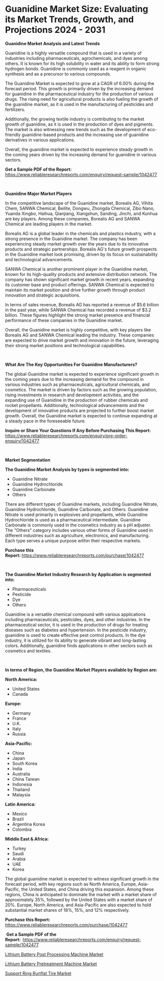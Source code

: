 <p><h1>Guanidine Market Size: Evaluating its Market Trends, Growth, and Projections 2024 - 2031</h1></p><p><strong>Guanidine Market Analysis and Latest Trends</strong></p>
<p><p>Guanidine is a highly versatile compound that is used in a variety of industries including pharmaceuticals, agrochemicals, and dyes among others. It is known for its high solubility in water and its ability to form strong hydrogen bonds. Guanidine is commonly used as a reagent in organic synthesis and as a precursor to various compounds.</p><p>The Guanidine Market is expected to grow at a CAGR of 6.00% during the forecast period. This growth is primarily driven by the increasing demand for guanidine in the pharmaceutical industry for the production of various drugs. The rising need for agricultural products is also fueling the growth of the guanidine market, as it is used in the manufacturing of pesticides and fertilizers.</p><p>Additionally, the growing textile industry is contributing to the market growth of guanidine, as it is used in the production of dyes and pigments. The market is also witnessing new trends such as the development of eco-friendly guanidine-based products and the increasing use of guanidine derivatives in various applications.</p><p>Overall, the guanidine market is expected to experience steady growth in the coming years driven by the increasing demand for guanidine in various sectors.</p></p>
<p><strong>Get a Sample PDF of the Report:&nbsp;</strong> <a href="https://www.reliableresearchreports.com/enquiry/request-sample/1042477">https://www.reliableresearchreports.com/enquiry/request-sample/1042477</a></p>
<p>&nbsp;</p>
<p><strong>Guanidine Major Market Players</strong></p>
<p><p>In the competitive landscape of the Guanidine market, Borealis AG, Vihita Chem, SANWA Chemical, Beilite, Dongwu, Zhongda Chemical, Zibo Nano, Yuanda Xingbo, Haihua, Qianjiang, Xiangshun, Sanding, Jinchi, and Kunhua are key players. Among these companies, Borealis AG and SANWA Chemical are leading players in the market.</p><p>Borealis AG is a global leader in the chemicals and plastics industry, with a strong presence in the Guanidine market. The company has been experiencing steady market growth over the years due to its innovative products and strategic partnerships. Borealis AG's future growth prospects in the Guanidine market look promising, driven by its focus on sustainability and technological advancements.</p><p>SANWA Chemical is another prominent player in the Guanidine market, known for its high-quality products and extensive distribution network. The company has shown significant market growth in recent years, expanding its customer base and product offerings. SANWA Chemical is expected to maintain its market position and drive further growth through product innovation and strategic acquisitions.</p><p>In terms of sales revenue, Borealis AG has reported a revenue of $5.6 billion in the past year, while SANWA Chemical has recorded a revenue of $3.2 billion. These figures highlight the strong market presence and financial performance of these companies in the Guanidine market.</p><p>Overall, the Guanidine market is highly competitive, with key players like Borealis AG and SANWA Chemical leading the industry. These companies are expected to drive market growth and innovation in the future, leveraging their strong market positions and technological capabilities.</p></p>
<p>&nbsp;</p>
<p><strong>What Are The Key Opportunities For Guanidine Manufacturers?</strong></p>
<p><p>The global Guanidine market is expected to experience significant growth in the coming years due to the increasing demand for the compound in various industries such as pharmaceuticals, agricultural chemicals, and cosmetics. The market is driven by factors such as the growing population, rising investments in research and development activities, and the expanding use of Guanidine in the production of rubber chemicals and rocket propellants. Additionally, technological advancements and the development of innovative products are projected to further boost market growth. Overall, the Guanidine market is expected to continue expanding at a steady pace in the foreseeable future.</p></p>
<p><strong>Inquire or Share Your Questions If Any Before Purchasing This Report:</strong> <a href="https://www.reliableresearchreports.com/enquiry/pre-order-enquiry/1042477">https://www.reliableresearchreports.com/enquiry/pre-order-enquiry/1042477</a></p>
<p>&nbsp;</p>
<p><strong>Market Segmentation</strong></p>
<p><strong>The Guanidine Market Analysis by types is segmented into:</strong></p>
<p><ul><li>Guanidine Nitrate</li><li>Guanidine Hydrochloride</li><li>Guanidine Carbonate</li><li>Others</li></ul></p>
<p><p>There are different types of Guanidine markets, including Guanidine Nitrate, Guanidine Hydrochloride, Guanidine Carbonate, and Others. Guanidine Nitrate is used primarily in explosives and propellants, while Guanidine Hydrochloride is used as a pharmaceutical intermediate. Guanidine Carbonate is commonly used in the cosmetics industry as a pH adjuster. The "Others" category includes various other forms of Guanidine used in different industries such as agriculture, electronics, and manufacturing. Each type serves a unique purpose within their respective markets.</p></p>
<p><strong>Purchase this Report:&nbsp;</strong><a href="https://www.reliableresearchreports.com/purchase/1042477">https://www.reliableresearchreports.com/purchase/1042477</a></p>
<p>&nbsp;</p>
<p><strong>The Guanidine Market Industry Research by Application is segmented into:</strong></p>
<p><ul><li>Pharmaceuticals</li><li>Pesticide</li><li>Dye</li><li>Others</li></ul></p>
<p><p>Guanidine is a versatile chemical compound with various applications including pharmaceuticals, pesticides, dyes, and other industries. In the pharmaceutical sector, it is used in the production of drugs for treating diseases such as diabetes and hypertension. In the pesticide industry, guanidine is used to create effective pest control products. In the dye industry, it is utilized for its ability to generate vibrant and long-lasting colors. Additionally, guanidine finds applications in other sectors such as cosmetics and textiles.</p></p>
<p>&nbsp;</p>
<p><strong>In terms of Region, the Guanidine Market Players available by Region are:</strong></p>
<p>
    <p> <strong> North America: </strong>
        <ul>
            <li>United States</li>
            <li>Canada</li>
        </ul>
        </p> 
    <p> <strong> Europe: </strong>
        <ul>
            <li>Germany</li>
            <li>France</li>
            <li>U.K.</li>
            <li>Italy</li>
            <li>Russia</li>
        </ul>
        </p> 
    <p> <strong> Asia-Pacific: </strong>
        <ul>
            <li>China</li>
            <li>Japan</li>
            <li>South Korea</li>
            <li>India</li>
            <li>Australia</li>
            <li>China Taiwan</li>
            <li>Indonesia</li>
            <li>Thailand</li>
            <li>Malaysia</li>
        </ul>
        </p> 
    <p> <strong> Latin America: </strong>
        <ul>
            <li>Mexico</li>
            <li>Brazil</li>
            <li>Argentina Korea</li>
            <li>Colombia</li>
        </ul>
        </p> 
    <p> <strong> Middle East & Africa: </strong>
        <ul>
            <li>Turkey</li>
            <li>Saudi</li>
            <li>Arabia</li>
            <li>UAE</li>
            <li>Korea</li>
        </ul>
    </p>
    </p>
<p><p>The global guanidine market is expected to witness significant growth in the forecast period, with key regions such as North America, Europe, Asia-Pacific, the United States, and China driving this expansion. Among these regions, China is anticipated to dominate the market with a market share of approximately 35%, followed by the United States with a market share of 20%. Europe, North America, and Asia-Pacific are also expected to hold substantial market shares of 18%, 15%, and 12% respectively.</p></p>
<p><strong>Purchase this Report: </strong><a href="https://www.reliableresearchreports.com/purchase/1042477">https://www.reliableresearchreports.com/purchase/1042477</a></p>
<p>&nbsp;<strong>Get a Sample PDF of the Report:&nbsp;&nbsp;</strong><a href="https://www.reliableresearchreports.com/enquiry/request-sample/1042477">https://www.reliableresearchreports.com/enquiry/request-sample/1042477</a></p>
<p><strong></strong></p>
<p><p><a href="https://view.publitas.com/reportprime-1/lithium-battery-post-processing-machine-market-size-market-trends-and-growth-outlook-forecasted-for-period-from-2023-to-2030/">Lithium Battery Post Processing Machine Market</a></p><p><a href="https://view.publitas.com/reportprime-1/lithium-battery-pretreatment-machine-market-a-comprehensive-report-of-its-market-share-growth-trends-2023-2030/">Lithium Battery Pretreatment Machine Market</a></p><p><a href="https://view.publitas.com/reportprime-1/support-ring-runflat-tire-market-size-and-examines-its-market-scope-with-a-primary-focus-on-growth-opportunities-and-forecasted-trends-spanning-from-2023-to-2030/">Support Ring Runflat Tire Market</a></p></p>